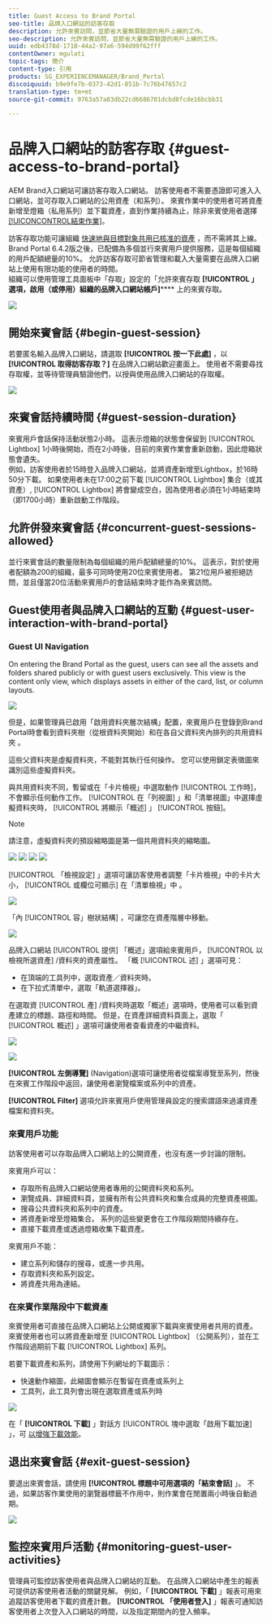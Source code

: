 ```yaml
---
title: Guest Access to Brand Portal
seo-title: 品牌入口網站的訪客存取
description: 允許來賓訪問，並節省大量無需驗證的用戶上線的工作。
seo-description: 允許來賓訪問，並節省大量無需驗證的用戶上線的工作。
uuid: edb4378d-1710-44a2-97a6-594d99f62fff
contentOwner: mgulati
topic-tags: 簡介
content-type: 引用
products: SG_EXPERIENCEMANAGER/Brand_Portal
discoiquuid: b9e9fe7b-0373-42d1-851b-7c76b47657c2
translation-type: tm+mt
source-git-commit: 9763a57a83db22cd6686701dcbd8fcde16bcbb31

---
```



# 品牌入口網站的訪客存取 {#guest-access-to-brand-portal}

AEM Brand入口網站可讓訪客存取入口網站。 訪客使用者不需要憑證即可進入入口網站，並可存取入口網站的公用資產（和系列）。 來賓作業中的使用者可將資產新增至燈箱（私用系列）並下載資產，直到作業持續為止，除非來賓使用者選擇 [[!UICONCONTROL結束作業]](#exit-guest-session)。

訪客存取功能可讓組織 [快速地與目標對象共用已核准的資產](../using/brand-portal-sharing-folders.md#how-to-share-folders) ，而不需將其上線。 Brand Portal 6.4.2版之後，已配備為多個並行來賓用戶提供服務，這是每個組織的用戶配額總量的10%。 允許訪客存取可節省管理和載入大量需要在品牌入口網站上使用有限功能的使用者的時間。\
組織可以使用管理工具面板中「存取」設定的「允許來賓存取 **[!UICONTROL 」選項，啟用（或停用）組織的品牌入口網站帳戶]****** 上的來賓存取。

<!--
Comment Type: annotation
Last Modified By: mgulati
Last Modified Date: 2018-08-17T10:42:59.879-0400
Removed the first para: "AEM Assets Brand Portal allows public users to enter the portal anonymously and have restricted access to the allowed public resources as guests. Organization users with guest role need not seek access and authentication from administrators."
-->

![](assets/enable-guest-access.png)

## 開始來賓會話 {#begin-guest-session}

若要匿名輸入品牌入口網站，請選取 **[!UICONTROL 按一下此處]** ，以 **[!UICONTROL 取得訪客存取？]** 在品牌入口網站歡迎畫面上。 使用者不需要尋找存取權，並等待管理員驗證他們，以授與使用品牌入口網站的存取權。

![](assets/bp-login-screen.png)

## 來賓會話持續時間 {#guest-session-duration}

來賓用戶會話保持活動狀態2小時。 這表示燈箱的狀態會保留到 [!UICONTROL Lightbox] 1小時後開始，而在2小時後，目前的來賓作業會重新啟動，因此燈箱狀態會遺失。\
例如，訪客使用者於15時登入品牌入口網站，並將資產新增至Lightbox，於16時50分下載。 如果使用者未在17:00之前下載 [!UICONTROL Lightbox] 集合（或其資產）, [!UICONTROL Lightbox] 將會變成空白，因為使用者必須在1小時結束時（即1700小時）重新啟動工作階段。

## 允許併發來賓會話 {#concurrent-guest-sessions-allowed}

並行來賓會話的數量限制為每個組織的用戶配額總量的10%。 這表示，對於使用者配額為200的組織，最多可同時使用20位來賓使用者。 第21位用戶被拒絕訪問，並且僅當20位活動來賓用戶的會話結束時才能作為來賓訪問。

## Guest使用者與品牌入口網站的互動 {#guest-user-interaction-with-brand-portal}

### Guest UI Navigation

On entering the Brand Portal as the guest, users can see all the assets and folders shared publicly or with guest users exclusively. [](../using/brand-portal-sharing-folders.md#sharefolders)This view is the content only view, which displays assets in either of the card, list, or column layouts.

![](assets/disabled-folder-hierarchy1.png)

但是，如果管理員已啟用「啟用資料夾層次結構」配置，來賓用戶在登錄到Brand Portal時會看到資料夾樹（從根資料夾開始）和在各自父資料夾內排列的共用資料夾 [](../using/brand-portal-general-configuration.md#main-pars-header-1621071021) 。

這些父資料夾是虛擬資料夾，不能對其執行任何操作。 您可以使用鎖定表徵圖來識別這些虛擬資料夾。

與共用資料夾不同，暫留或在「卡片檢視」中選取動作 [!UICONTROL 工作時]，不會顯示任何動作工作。 [!UICONTROL 在「列視圖] 」和「清單視圖」中選擇虛擬資料夾時， [!UICONTROL 將顯示「概述] 」 [!UICONTROL 按鈕]。

>[!NOTE]
>
>請注意，虛擬資料夾的預設縮略圖是第一個共用資料夾的縮略圖。

![](assets/enabled-hierarchy1.png) ![](assets/hierarchy1-nonadmin.png) ![](assets/hierarchy-nonadmin.png) ![](assets/hierarchy2-nonadmin.png)

[!UICONTROL 「檢視設定] 」選項可讓訪客使用者調整「卡片檢視」中的卡片大小， [!UICONTROL 或欄位可顯示] 在「清單檢視」中 。

![](assets/nav-guest-user.png)

「內 [!UICONTROL 容」樹狀結構] ，可讓您在資產階層中移動。

![](assets/guest-login-ui.png)

品牌入口網站 [!UICONTROL 提供] 「概述」選項給來賓用戶， [!UICONTROL 以檢視所選資產] /資料夾的資產屬性。 「概 [!UICONTROL 述] 」選項可見：

* 在頂端的工具列中，選取資產／資料夾時。
* 在下拉式清單中，選取「軌道選擇器」。

在選取資 [!UICONTROL 產] /資料夾時選取「概述」選項時，使用者可以看到資產建立的標題、路徑和時間。 但是，在資產詳細資料頁面上，選取「 [!UICONTROL 概述] 」選項可讓使用者查看資產的中繼資料。

![](assets/overview-option-1.png)

![](assets/overview-rail-selector-1.png)<br />

**[!UICONTROL 左側導覽]** (Navigation)選項可讓使用者從檔案導覽至系列，然後在來賓工作階段中返回，讓使用者瀏覽檔案或系列中的資產。

**[!UICONTROL Filter]** 選項允許來賓用戶使用管理員設定的搜索謂語來過濾資產檔案和資料夾。

### 來賓用戶功能

訪客使用者可以存取品牌入口網站上的公開資產，也沒有進一步討論的限制。

來賓用戶可以：

* 存取所有品牌入口網站使用者專用的公開資料夾和系列。
* 瀏覽成員、詳細資料頁，並擁有所有公共資料夾和集合成員的完整資產視圖。
* 搜尋公共資料夾和系列中的資產。
* 將資產新增至燈箱集合。 系列的這些變更會在工作階段期間持續存在。
* 直接下載資產或透過燈箱收集下載資產。

來賓用戶不能：

* 建立系列和儲存的搜尋，或進一步共用。
* 存取資料夾和系列設定。
* 將資產共用為連結。

### 在來賓作業階段中下載資產

來賓使用者可直接在品牌入口網站上公開或獨家下載與來賓使用者共用的資產。 來賓使用者也可以將資產新增至 [!UICONTROL Lightbox] （公開系列），並在工作階段過期前下載 [!UICONTROL Lightbox] 系列。

若要下載資產和系列，請使用下列網址的下載圖示：

* 快速動作縮圖，此縮圖會顯示在暫留在資產或系列上
* 工具列，此工具列會出現在選取資產或系列時

![](assets/download-on-guest.png)

在「 **[!UICONTROL 下載]** 」對話方 [!UICONTROL 塊中選取「啟用下載加速] 」，可 [以增強下載效能](../using/accelerated-download.md)。

## 退出來賓會話 {#exit-guest-session}

要退出來賓會話，請使用 **[!UICONTROL 標題中可用選項的「結束會話]** 」。 不過，如果訪客作業使用的瀏覽器標籤不作用中，則作業會在閒置兩小時後自動過期。

![](assets/end-guest-session.png)

## 監控來賓用戶活動 {#monitoring-guest-user-activities}

管理員可監控訪客使用者與品牌入口網站的互動。 在品牌入口網站中產生的報表可提供訪客使用者活動的關鍵見解。 例如，「 **[!UICONTROL 下載]** 」報表可用來追蹤訪客使用者下載的資產計數。 **[!UICONTROL 「使用者登入]** 」報表可通知訪客使用者上次登入入口網站的時間，以及指定期間內的登入頻率。
